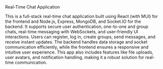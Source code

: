 Real-Time Chat Application


This is a full-stack real-time chat application built using React (with MUI) for the frontend and Node.js, Express, MongoDB, and Socket.IO for the backend. It supports secure user authentication, one-to-one and group chats, real-time messaging with WebSockets, and user-friendly UI interactions. Users can register, log in, create groups, send messages, and receive instant updates. The backend handles data storage and socket communication efficiently, while the frontend ensures a responsive and intuitive user experience. This app also includes features like file uploads, user avatars, and notification handling, making it a robust solution for real-time communication.
